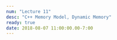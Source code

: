 ```yaml
---
num: "Lecture 11"
desc: "C++ Memory Model, Dynamic Memory"
ready: true
date: 2018-08-07 11:00:00.00-7:00
---
```

